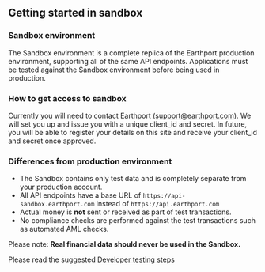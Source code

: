 ## Getting started in sandbox

### Sandbox environment
The Sandbox environment is a complete replica of the Earthport production environment, supporting all of the same API endpoints. 
Applications must be tested against the Sandbox environment before being used in production.

### How to get access to sandbox
Currently you will need to contact Earthport (support@earthport.com). We will set you up and issue you with a unique client_id and secret.
In future, you will be able to register your details on this site and receive your client_id and secret once approved.

### Differences from production environment

* The Sandbox contains only test data and is completely separate from your production account.
* All API endpoints have a base URL of `https://api-sandbox.earthport.com` instead of `https://api.earthport.com`
* Actual money is **not** sent or received as part of test transactions.
* No compliance checks are performed against the test transactions such as automated AML checks.

Please note: **Real financial data should never be used in the Sandbox.**

Please read the suggested [Developer testing steps](1_0_0#/http/guides/introduction/Developer%20testing%20steps)